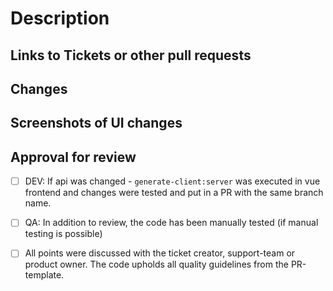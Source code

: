 # Description

<!--
  This is a template to add as many information as possible to the pull request, to help reviewer and as a checklist for you. Points to remember are set in the comments, please read and keep them in mind:

    - Code should be self-explanatory and share your knowledge with others
    - Document code that is not self-explanatory
    - Think about bugs and keep security in mind
    - Write tests (Unit and Integration), also for error cases
    - Main logic should hidden behind the api, never trust the client
    - Visible changes should be discussed with the UX-Team from the begining of development; they also have to accept them at the end
    - Keep the changelog up-to-date
    - Leave the code cleaner than you found it. Remove unnecessary lines. Listen to the linter.
-->

## Links to Tickets or other pull requests
<!--
Base links to copy
- https://github.com/hpi-schul-cloud/schulcloud-client/pull/????
- https://ticketsystem.dbildungscloud.de/browse/BC-????
-->

<!-- related-prs-and-tickets-start -->
<!-- related-prs-and-tickets-end -->

## Changes

<!--
  What will the PR change?
  Why are the changes requiered?
-->

## Screenshots of UI changes

<!--
  only needed for visual changes
  If visual changes exist, work together with UI/UX from beginning/ping UX with final PR
-->

## Approval for review

- [ ] DEV: If api was changed - `generate-client:server` was executed in vue frontend and changes were tested and put in a PR with the same branch name.
- [ ] QA: In addition to review, the code has been manually tested (if manual testing is possible)
- [ ] All points were discussed with the ticket creator, support-team or product owner. The code upholds all quality guidelines from the PR-template.

